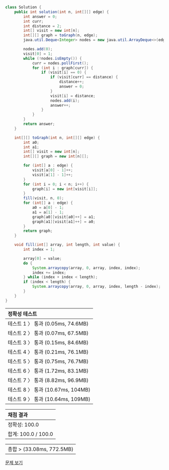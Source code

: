 ```java
class Solution {
    public int solution(int n, int[][] edge) {
        int answer = 0;
        int curr;
        int distance = 2;
        int[] visit = new int[n];
        int[][] graph = toGraph(n, edge);
        java.util.Deque<Integer> nodes = new java.util.ArrayDeque<>(edge.length);

        nodes.add(0);
        visit[0] = 1;
        while (!nodes.isEmpty()) {
            curr = nodes.pollFirst();
            for (int i : graph[curr]) {
                if (visit[i] == 0) {
                    if (visit[curr] == distance) {
                        distance++;
                        answer = 0;
                    }
                    visit[i] = distance;
                    nodes.add(i);
                    answer++;
                }
            }
        }
        return answer;
    }

    int[][] toGraph(int n, int[][] edge) {
        int a0;
        int a1;
        int[] visit = new int[n];
        int[][] graph = new int[n][];

        for (int[] a : edge) {
            visit[a[0] - 1]++;
            visit[a[1] - 1]++;
        }
        for (int i = 0; i < n; i++) {
            graph[i] = new int[visit[i]];
        }
        fill(visit, n, 0);
        for (int[] a : edge) {
            a0 = a[0] - 1;
            a1 = a[1] - 1;
            graph[a0][visit[a0]++] = a1;
            graph[a1][visit[a1]++] = a0;
        }
        return graph;
    }

    void fill(int[] array, int length, int value) {
        int index = 1;

        array[0] = value;
        do {
            System.arraycopy(array, 0, array, index, index);
            index += index;
        } while (index + index < length);
        if (index < length) {
            System.arraycopy(array, 0, array, index, length - index);
        }
    }
}
```
 | 정확성 테스트 |
 |  :-  |
 | 테스트 1 〉 통과 (0.05ms, 74.6MB) |
 | 테스트 2 〉 통과 (0.07ms, 67.5MB) |
 | 테스트 3 〉 통과 (0.15ms, 84.6MB) |
 | 테스트 4 〉 통과 (0.21ms, 76.1MB) |
 | 테스트 5 〉 통과 (0.75ms, 76.7MB) |
 | 테스트 6 〉 통과 (1.72ms, 83.1MB) |
 | 테스트 7 〉 통과 (8.82ms, 96.9MB) |
 | 테스트 8 〉 통과 (10.67ms, 104MB) |
 | 테스트 9 〉 통과 (10.64ms, 109MB) |

 | 채점 결과 |
 | :- |
 | 정확성: 100.0 |
 | 합계: 100.0 / 100.0 |

 ||
 | :- |
 | 총합 > (33.08ms, 772.5MB) |

[문제 보기](https://programmers.co.kr/learn/courses/30/lessons/49189?language=java)